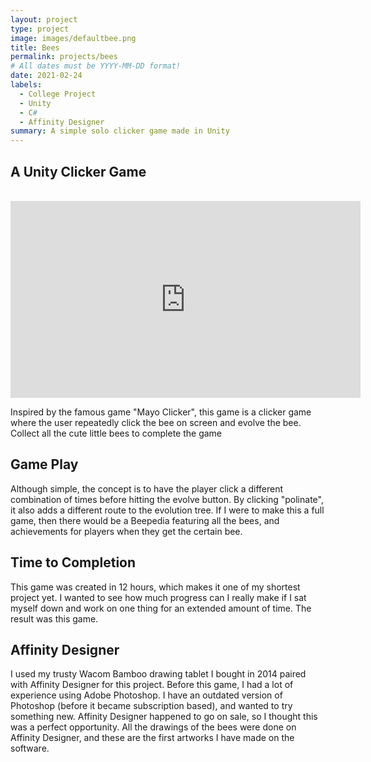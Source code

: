 ```yaml
---
layout: project
type: project
image: images/defaultbee.png
title: Bees
permalink: projects/bees
# All dates must be YYYY-MM-DD format!
date: 2021-02-24
labels:
  - College Project
  - Unity
  - C#
  - Affinity Designer
summary: A simple solo clicker game made in Unity
---
```


<h2> A Unity Clicker Game </h2>
<br>
<iframe width="560" height="315" src="https://youtu.be/oQUhbsrQ-Hk" frameborder="0" allow="accelerometer; autoplay; clipboard-write; encrypted-media; gyroscope; picture-in-picture" allowfullscreen></iframe>
<br>
<p> Inspired by the famous game "Mayo Clicker", this game is a clicker game where the user repeatedly click the bee on screen and evolve the bee. Collect all the cute little bees to complete the game </p>
<h2> Game Play </h2>
<p> Although simple, the concept is to have the player click a different combination of times before hitting the evolve button. By clicking "polinate", it also adds a different route to the evolution tree. If I were to make this a full game, then there would be a Beepedia featuring all the bees, and achievements for players when they get the certain bee. </p>
<h2> Time to Completion </h2>
<p> This game was created in 12 hours, which makes it one of my shortest project yet. I wanted to see how much progress can I really make if I sat myself down and work on one thing for an extended amount of time. The result was this game. </p>
<h2> Affinity Designer </h2>
<p> I used my trusty Wacom Bamboo drawing tablet I bought in 2014 paired with Affinity Designer for this project. Before this game, I had a lot of experience using Adobe Photoshop. I have an outdated version of Photoshop (before it became subscription based), and wanted to try something new. Affinity Designer happened to go on sale, so I thought this was a perfect opportunity. All the drawings of the bees were done on Affinity Designer, and these are the first artworks I have made on the software. </p>
